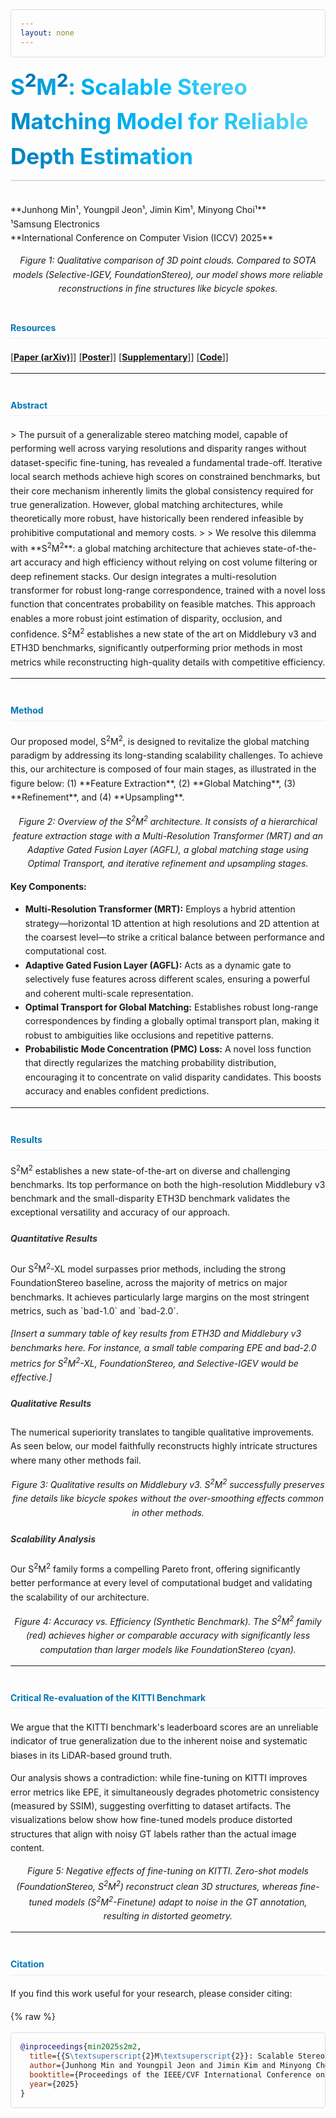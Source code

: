 ```yaml
---
layout: none
---
```

<style>
  /* 전체적인 가독성을 위한 스타일 */
  body {
    line-height: 1.6;
    font-family: -apple-system, BlinkMacSystemFont, "Segoe UI", Helvetica, Arial, sans-serif, "Apple Color Emoji", "Segoe UI Emoji";
    padding: 2em;
  }
  /* 메인 프로젝트 제목 (H3) 스타일: 그라데이션 텍스트 */
  #project-title {
    font-size: 2.5em; /* 글자 크기 키우기 */
    font-weight: bold;
    background: linear-gradient(45deg, #0077b6, #00bbf9, #90e0ef); /* 파란색 계열 그라데이션 */
    -webkit-background-clip: text;
    -webkit-text-fill-color: transparent;
    background-clip: text;
    text-fill-color: transparent;
    padding-bottom: 10px;
    border-bottom: 2px solid #ddd; /* 밑줄 추가 */
    margin-top: 0;
  }
  /* 제목 안의 위첨자 색상 수정 */
  #project-title sup {
    -webkit-text-fill-color: #0077b6; /* 그라데이션 투명 효과 무효화 */
    color: #0077b6; /* 진한 파란색으로 지정 */
  }
  /* 섹션 제목 (H4) 스타일: 포인트 색상 */
  h4 {
    color: #0077b6; /* 전문적인 파란색 톤 */
    border-bottom: 1px solid #eee;
    padding-bottom: 5px;
    margin-top: 40px; /* 섹션 간 여백 */
  }
  /* 소제목 (H5) 스타일 */
  h5 {
    color: #333;
  }
  /* 인용문 스타일 */
  blockquote {
    border-left: 4px solid #00bbf9;
    color: #555;
    background-color: #f9f9f9;
    padding: 15px;
    margin: 20px 0;
  }
  /* 코드 블록 스타일 */
  code {
    background-color: #f0f0f0;
    border-radius: 4px;
    padding: 2px 5px;
  }
  pre {
    background-color: #f8f8f8;
    border: 1px solid #ddd;
    border-radius: 5px;
    padding: 15px;
  }
  pre code {
    background-color: transparent;
    padding: 0;
  }
</style>

<h3 id="project-title">S<sup>2</sup>M<sup>2</sup>: Scalable Stereo Matching Model for Reliable Depth Estimation</h3>
**Junhong Min¹, Youngpil Jeon¹, Jimin Kim¹, Minyong Choi¹**
<br>
¹Samsung Electronics
<br>
**International Conference on Computer Vision (ICCV) 2025**


*<center>Figure 1: Qualitative comparison of 3D point clouds. Compared to SOTA models (Selective-IGEV, FoundationStereo), our model shows more reliable reconstructions in fine structures like bicycle spokes.</center>*

<h4>Resources</h4>

[[**Paper (arXiv)**]](https://arxiv.org/abs/2507.13229)] [[**Poster**]](iccv25_poster_final_v2.png)] [[**Supplementary**]](ICCV_2025_supp_camera_ready.pdf)] [[**Code**]](https://github.com/junhong-3dv/s2m2)]

---

<h4>Abstract</h4>
> The pursuit of a generalizable stereo matching model, capable of performing well across varying resolutions and disparity ranges without dataset-specific fine-tuning, has revealed a fundamental trade-off. Iterative local search methods achieve high scores on constrained benchmarks, but their core mechanism inherently limits the global consistency required for true generalization. However, global matching architectures, while theoretically more robust, have historically been rendered infeasible by prohibitive computational and memory costs.
>
> We resolve this dilemma with **S<sup>2</sup>M<sup>2</sup>**: a global matching architecture that achieves state-of-the-art accuracy and high efficiency without relying on cost volume filtering or deep refinement stacks. Our design integrates a multi-resolution transformer for robust long-range correspondence, trained with a novel loss function that concentrates probability on feasible matches. This approach enables a more robust joint estimation of disparity, occlusion, and confidence. S<sup>2</sup>M<sup>2</sup> establishes a new state of the art on Middlebury v3 and ETH3D benchmarks, significantly outperforming prior methods in most metrics while reconstructing high-quality details with competitive efficiency.

---

<h4>Method</h4>
Our proposed model, S<sup>2</sup>M<sup>2</sup>, is designed to revitalize the global matching paradigm by addressing its long-standing scalability challenges. To achieve this, our architecture is composed of four main stages, as illustrated in the figure below: (1) **Feature Extraction**, (2) **Global Matching**, (3) **Refinement**, and (4) **Upsampling**.


*<center>Figure 2: Overview of the S<sup>2</sup>M<sup>2</sup> architecture. It consists of a hierarchical feature extraction stage with a Multi-Resolution Transformer (MRT) and an Adaptive Gated Fusion Layer (AGFL), a global matching stage using Optimal Transport, and iterative refinement and upsampling stages.</center>*

**Key Components:**
* **Multi-Resolution Transformer (MRT):** Employs a hybrid attention strategy—horizontal 1D attention at high resolutions and 2D attention at the coarsest level—to strike a critical balance between performance and computational cost.
* **Adaptive Gated Fusion Layer (AGFL):** Acts as a dynamic gate to selectively fuse features across different scales, ensuring a powerful and coherent multi-scale representation.
* **Optimal Transport for Global Matching:** Establishes robust long-range correspondences by finding a globally optimal transport plan, making it robust to ambiguities like occlusions and repetitive patterns.
* **Probabilistic Mode Concentration (PMC) Loss:** A novel loss function that directly regularizes the matching probability distribution, encouraging it to concentrate on valid disparity candidates. This boosts accuracy and enables confident predictions.

---

<h4>Results</h4>
S<sup>2</sup>M<sup>2</sup> establishes a new state-of-the-art on diverse and challenging benchmarks. Its top performance on both the high-resolution Middlebury v3 benchmark and the small-disparity ETH3D benchmark validates the exceptional versatility and accuracy of our approach.

<h5>Quantitative Results</h5>
Our S<sup>2</sup>M<sup>2</sup>-XL model surpasses prior methods, including the strong FoundationStereo baseline, across the majority of metrics on major benchmarks. It achieves particularly large margins on the most stringent metrics, such as `bad-1.0` and `bad-2.0`.

*[Insert a summary table of key results from ETH3D and Middlebury v3 benchmarks here. For instance, a small table comparing EPE and bad-2.0 metrics for S<sup>2</sup>M<sup>2</sup>-XL, FoundationStereo, and Selective-IGEV would be effective.]*

<h5>Qualitative Results</h5>
The numerical superiority translates to tangible qualitative improvements. As seen below, our model faithfully reconstructs highly intricate structures where many other methods fail.


*<center>Figure 3: Qualitative results on Middlebury v3. S<sup>2</sup>M<sup>2</sup> successfully preserves fine details like bicycle spokes without the over-smoothing effects common in other methods.</center>*

<h5>Scalability Analysis</h5>
Our S<sup>2</sup>M<sup>2</sup> family forms a compelling Pareto front, offering significantly better performance at every level of computational budget and validating the scalability of our architecture.


*<center>Figure 4: Accuracy vs. Efficiency (Synthetic Benchmark). The S<sup>2</sup>M<sup>2</sup> family (red) achieves higher or comparable accuracy with significantly less computation than larger models like FoundationStereo (cyan).</center>*

---

<h4>Critical Re-evaluation of the KITTI Benchmark</h4>
We argue that the KITTI benchmark's leaderboard scores are an unreliable indicator of true generalization due to the inherent noise and systematic biases in its LiDAR-based ground truth.

Our analysis shows a contradiction: while fine-tuning on KITTI improves error metrics like EPE, it simultaneously degrades photometric consistency (measured by SSIM), suggesting overfitting to dataset artifacts. The visualizations below show how fine-tuned models produce distorted structures that align with noisy GT labels rather than the actual image content.


*<center>Figure 5: Negative effects of fine-tuning on KITTI. Zero-shot models (FoundationStereo, S<sup>2</sup>M<sup>2</sup>) reconstruct clean 3D structures, whereas fine-tuned models (S<sup>2</sup>M<sup>2</sup>-Finetune) adapt to noise in the GT annotation, resulting in distorted geometry.</center>*

---

<h4>Citation</h4>
If you find this work useful for your research, please consider citing:

{% raw %}
```bibtex
@inproceedings{min2025s2m2,
  title={{S\textsuperscript{2}M\textsuperscript{2}}: Scalable Stereo Matching Model for Reliable Depth Estimation},
  author={Junhong Min and Youngpil Jeon and Jimin Kim and Minyong Choi},
  booktitle={Proceedings of the IEEE/CVF International Conference on Computer Vision (ICCV)},
  year={2025}
}